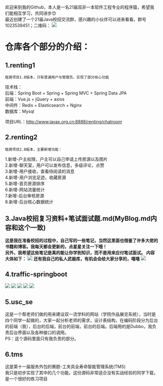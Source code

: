 欢迎来到我的Github，本人是一名21届双非一本软件工程专业的程序猿，希望我们能相互学习，共同进步😊  
最近创建了一个21届Java校招交流群，感兴趣的小伙伴可以进来看看。群号1023539451；二维码： 
![](http://116.62.79.166:8080/github/3.png)
# 仓库各个部分的介绍：  
## 1.renting1  
    租房项目1.0版本，只有普通用户与管理员，实现了部分核心功能  
技术栈：    
后端：Spring Boot + Spring + Spring MVC + Spring Data JPA  
前端：Vue.js + jQuery + axios  
中间件：Redis + Elasticsearch + Nginx  
数据库：Mysql

项目URL：http://www.javax.org.cn:8888/renting/chatroom

## 2.renting2
    租房项目2.0版本，主要新增功能：   
1.新增-户主权限，户主可以自己申请上传房源以及图片  
2.新增-聊天室，用户可以发布信息，多级评论，点赞    
3.新增-用户接收，查看待阅读的消息  
4.新增-用户浏览足迹，收藏房源  
5.新增-首页房源排序  
6.新增-网站流量统计  
7.新增-后台审核房源  
8.新增-后台核心数据统计

## 3.Java校招复习资料+笔试面试题.md(MyBlog.md内容和这个一致)
**这是我在准备校招的过程中，自己写的一些笔记，当然这里面也借鉴了许多大佬的书籍和博客。我每天都会更新的，点星星关注一下哦！  
另外，我希望这些笔记是真的能让你学到知识，而不是用来应付笔试面试。
内容大体如下：**
![](http://116.62.79.166:8080/github/youdao1.jpg)
**还有我自己的私人武器库，有机会会给大家分享的，嘻嘻**
![](http://116.62.79.166:8080/github/youdao2.jpg)

## 4.traffic-springboot
![](http://116.62.79.166:8080/traffic/1.jpg)
![](http://116.62.79.166:8080/traffic/2.jpg)
![](http://116.62.79.166:8080/traffic/3.jpg)
![](http://116.62.79.166:8080/traffic/4.jpg)
![](http://116.62.79.166:8080/traffic/5.jpg)
## 5.usc_se
这是一个帮老师们做的用来建设双一流学科的网站（学院作品展览系统），当时是四个同学一起做的，大家一起分析老师的需求，设计表结构，在编码阶段分为后台的前端（我），后台的后端，前台的前端，前台的后端。后端用的是Dubbo，我负责后台界面以及各种接口的调用。  
PS：这个源码里面只有我负责的部分。

## 6.tms
这是第十一届服务外包的赛题-工夹具全寿命智能管理系统(TMS)  
我只是初步实现了其中的几个功能。这份源码非常适合没有实战经验的同学下载，是一个很好的练习项目

